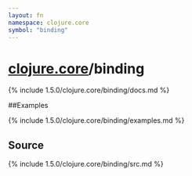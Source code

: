 ```yaml
---
layout: fn
namespace: clojure.core
symbol: "binding"
---
```


# [clojure.core](../)/binding

{% include 1.5.0/clojure.core/binding/docs.md %}

##Examples

{% include 1.5.0/clojure.core/binding/examples.md %}
## Source
{% include 1.5.0/clojure.core/binding/src.md %}

